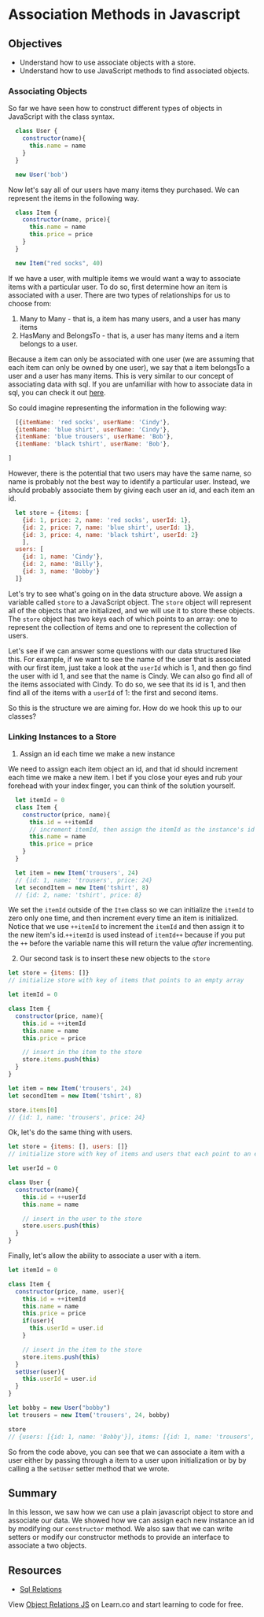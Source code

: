 # Association Methods in Javascript

## Objectives
+ Understand how to use associate objects with a store.
+ Understand how to use JavaScript methods to find associated objects.

### Associating Objects

So far we have seen how to construct different types of objects in JavaScript with the class syntax.  

```js
  class User {
    constructor(name){
      this.name = name
    }
  }

  new User('bob')
```

Now let's say all of our users have many items they purchased.  We can represent the items in the following way.

```js
  class Item {
    constructor(name, price){
      this.name = name
      this.price = price
    }
  }

  new Item("red socks", 40)
```

If we have a user, with multiple items we would want a way to associate items with a particular user.  To do so, first determine how an item is associated with a user.  There are two types of relationships for us to choose from:

1. Many to Many - that is, a item has many users, and a user has many items
2. HasMany and BelongsTo - that is, a user has many items and a item belongs to a user.

Because a item can only be associated with one user (we are assuming that each item can only be owned by one user), we say that a item belongsTo a user and a user has many items.  This is very similar to our concept of associating data with sql.  If you are unfamiliar with how to associate data in sql, you can check it out [here](https://github.com/learn-co-curriculum/sql-table-relations-readme).

So could imagine representing the information in the following way:

```js
  [{itemName: 'red socks', userName: 'Cindy'},
  {itemName: 'blue shirt', userName: 'Cindy'},
  {itemName: 'blue trousers', userName: 'Bob'},
  {itemName: 'black tshirt', userName: 'Bob'},

]
```

However, there is the potential that two users may have the same name, so name is probably not the best way to identify a particular user.  Instead, we should probably associate them by giving each user an id, and each item an id.   

```js
  let store = {items: [
    {id: 1, price: 2, name: 'red socks', userId: 1},
    {id: 2, price: 7, name: 'blue shirt', userId: 1},
    {id: 3, price: 4, name: 'black tshirt', userId: 2}
    ],
  users: [
    {id: 1, name: 'Cindy'},
    {id: 2, name: 'Billy'},
    {id: 3, name: 'Bobby'}
  ]}
```

Let's try to see what's going on in the data structure above.  We assign a variable called `store` to a JavaScript object.  The `store` object will represent all of the objects that are initialized, and we will use it to store these objects.  The `store` object has two keys each of which points to an array: one to represent the collection of items and one to represent the collection of users.  

Let's see if we can answer some questions with our data structured like this.  For example, if we want to see the name of the user that is associated with our first item, just take a look at the `userId` which is 1, and then go find the user with id 1, and see that the name is Cindy.  We can also go find all of the items associated with Cindy.  To do so, we see that its id is 1, and then find all of the items with a `userId` of 1: the first and second items.  

So this is the structure we are aiming for.  How do we hook this up to our classes?

### Linking Instances to a Store

1. Assign an id each time we make a new instance

We need to assign each item object an id, and that id should increment each time we make a new item.  I bet if you close your eyes and rub your forehead with your index finger, you can think of the solution yourself.


```javascript
  let itemId = 0
  class Item {
    constructor(price, name){
      this.id = ++itemId
      // increment itemId, then assign the itemId as the instance's id
      this.name = name
      this.price = price
    }
  }

  let item = new Item('trousers', 24)
  // {id: 1, name: 'trousers', price: 24}
  let secondItem = new Item('tshirt', 8)
  // {id: 2, name: 'tshirt', price: 8}
```

We set the `itemId` outside of the `Item` class so we can initialize the `itemId` to zero only one time, and then increment every time an item is initialized.  Notice that we use `++itemId` to increment the `itemId` and then assign it to the new item's id.`++itemId` is used instead of `itemId++` because if you put the `++` before the variable name this will return the value _after_ incrementing.

2. Our second task is to insert these new objects to the `store`

```javascript
let store = {items: []}
// initialize store with key of items that points to an empty array

let itemId = 0

class Item {
  constructor(price, name){
    this.id = ++itemId
    this.name = name
    this.price = price

    // insert in the item to the store
    store.items.push(this)
  }
}

let item = new Item('trousers', 24)
let secondItem = new Item('tshirt', 8)

store.items[0]
// {id: 1, name: 'trousers', price: 24}
```
Ok, let's do the same thing with users.

```javascript
let store = {items: [], users: []}
// initialize store with key of items and users that each point to an empty array

let userId = 0

class User {
  constructor(name){
    this.id = ++userId
    this.name = name

    // insert in the user to the store
    store.users.push(this)
  }
}
```

Finally, let's allow the ability to associate a user with a item.

```js
let itemId = 0

class Item {
  constructor(price, name, user){
    this.id = ++itemId
    this.name = name
    this.price = price
    if(user){
      this.userId = user.id
    }

    // insert in the item to the store
    store.items.push(this)
  }
  setUser(user){
    this.userId = user.id
  }
}

let bobby = new User("bobby")
let trousers = new Item('trousers', 24, bobby)

store
// {users: [{id: 1, name: 'Bobby'}], items: [{id: 1, name: 'trousers', price: 24, userId: 1}]}
```

So from the code above, you can see that we can associate a item with a user either by passing through a item to a user upon initialization or by by calling a the `setUser` setter method that we wrote.  

## Summary

In this lesson, we saw how we can use a plain javascript object to store and associate our data.  We showed how we can assign each new instance an id by modifying our `constructor` method.  We also saw that we can write setters or modify our constructor methods to provide an interface to associate a two objects.     

## Resources

+ [Sql Relations](https://github.com/learn-co-curriculum/sql-table-relations-readme)

<p data-visibility='hidden'>View <a href='https://learn.co/lessons/js-object-oriented-object-relations-readme'>Object Relations JS</a> on Learn.co and start learning to code for free.</p>
